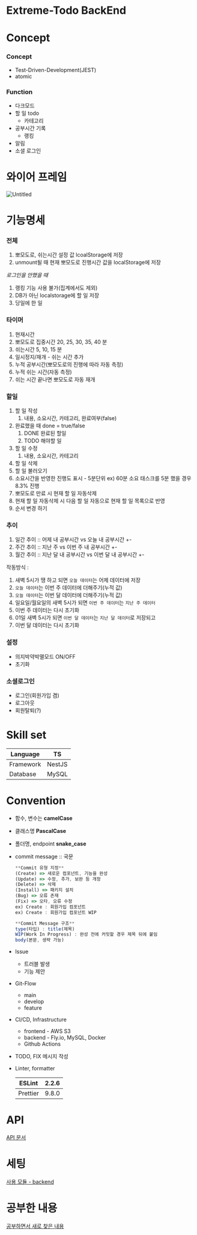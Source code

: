 # Extreme-Todo BackEnd

# Concept

### Concept

- Test-Driven-Development(JEST)
- atomic

### Function

- 다크모드
- 할 일 todo
    - 카테고리
- 공부시간 기록
    - 랭킹
- 알림
- 소셜 로그인

# 와이어 프레임

![Untitled](https://user-images.githubusercontent.com/56210700/232810471-76c9caf4-cbb1-4dbe-8461-b2adee2ffb67.png)


# 기능명세

### 전체

1. 뽀모도로, 쉬는시간 설정 값 lcoalStorage에 저장
2. unmount될 때 현재 뽀모도로 진행시간 값을 localStorage에 저장

*로그인을 안했을 때*

1. 랭킹 기능 사용 불가(집계에서도 제외)
2. DB가 아닌 localstorage에 할 일 저장
3. 당일에 한 일

### 타이머

1. 현재시간
2. 뽀모도로 집중시간 
20, 25, 30, 35, 40 분 
3. 쉬는시간 5, 10, 15 분 
4. 일시정지/재개 - 쉬는 시간 추가 
5. 누적 공부시간(뽀모도로의 진행에 따라 자동 측정) 
6. 누적 쉬는 시간(자동 측정)
7. 쉬는 시간 끝나면 뽀모도로 자동 재개

### 할일

1. 할 일 작성
    1. 내용, 소요시간, 카테고리, 완료여부(false)
2. 완료했을 때 done = true/false
    1. DONE 완료된 할일
    2. TODO 해야할 일 
3. 할 일 수정
    1. 내용, 소요시간, 카테고리
4. 할 일 삭제
5. 할 일 불러오기
6. 소요시간을 반영한 진행도 표시 - 5분단위
ex) 60분 소요 태스크를 5분 했을 경우 8.3% 진행
7. 뽀모도로 만료 시 현재 할 일 자동삭제
8. 현재 할 일 자동삭제 시 다음 할 일 자동으로 현재 할 일 목록으로 반영
9. 순서 변경 하기

### 추이

1. 일간 추이 :: 어제 내 공부시간 vs 오늘 내 공부시간 +-
2. 주간 추이 :: 지난 주 vs 이번 주 내 공부시간 +-
3. 월간 추이 :: 지난 달 내 공부시간 vs 이번 달 내 공부시간 +-

작동방식 : 

1. 새벽 5시가 땡 하고 되면 `오늘 데이터`는 어제 데이터에 저장
2. `오늘 데이터`는 이번 주 데이터에 더해주기(누적 값)
3. `오늘 데이터`는 이번 달 데이터에 더해주기(누적 값)
4. 일요일/월요일의 새벽 5시가 되면 `이번 주 데이터`는 `지난 주 데이터`
5. 이번 주 데이터는 다시 초기화
6. 01일 새벽 5시가 되면 `이번 달 데이터`는 `지난 달 데이터`로 저장되고
7. 이번 달 데이터는 다시 초기화

### 설정

- 의지박약박멸모드 ON/OFF
- 초기화

### 소셜로그인

- 로그인(회원가입 겸)
- 로그아웃
- 회원탈퇴(?)

# Skill set

| Language | TS |
| --- | --- |
| Framework | NestJS |
| Database | MySQL |

# Convention

- 함수, 변수는 **camelCase**
- 클래스명 **PascalCase**
- 폴더명, endpoint **snake_case**
- commit message :: 국문
    
    ```jsx
    **Commit 유형 지정**
    (Create) => 새로운 컴포넌트, 기능을 완성
    (Update) => 수정, 추가, 보완 등 개정
    (Delete) => 삭제
    (Install) => 패키지 설치
    (Bug) => 오류 존재
    (Fix) => 오타, 오류 수정
    ex) Create : 회원가입 컴포넌트
    ex) Create : 회원가입 컴포넌트 WIP
    
    **Commit Message 구조**
    type(타입) : title(제목)
    WIP(Work In Progress) : 완성 전에 커밋할 경우 제목 뒤에 붙임
    body(본문, 생략 가능)
    ```
    
- Issue
    - 트러블 발생
    - 기능 제안
- Git-Flow
    - main
    - develop
    - feature
- CI/CD, Infrastructure
    - frontend - AWS S3
    - backend - Fly.io, MySQL, Docker
    - Github Actions
- TODO, FIX 메시지 작성
- Linter, formatter
    
    
    | ESLint | 2.2.6 |
    | --- | --- |
    | Prettier | 9.8.0 |

# API

[API 문서](https://www.notion.so/687f64ea26e14c4bb99a75de7c63873c)

# 세팅

[사용 모듈 - backend](https://www.notion.so/107f7459205f4c3c89cd8f792c41251a)


# 공부한 내용

[공부하면서 새로 찾은 내용](https://www.notion.so/060d00dd19604eac8d3235415b67cfde)
